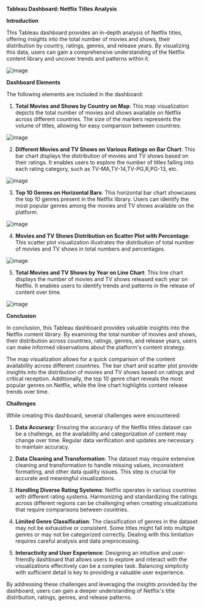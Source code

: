**Tableau Dashboard: Netflix Titles Analysis**

**Introduction**

This Tableau dashboard provides an in-depth analysis of Netflix titles, offering insights into the total number of movies and shows, their distribution by country, ratings, genres, and release years. By visualizing this data, users can gain a comprehensive understanding of the Netflix content library and uncover trends and patterns within it.

![image](https://github.com/ymulakala27/Netflix-Titles-Project/assets/128730384/72f1a512-6fdd-4574-bbeb-dc665531b12c)

**Dashboard Elements**

The following elements are included in the dashboard:

1. **Total Movies and Shows by Country on Map**: This map visualization depicts the total number of movies and shows available on Netflix across different countries. The size of the markers represents the volume of titles, allowing for easy comparison between countries.

![image](https://github.com/ymulakala27/Netflix-Titles-Project/assets/128730384/4f034c0a-eaca-4d60-9c87-719faa81dbbe)

2. **Different Movies and TV Shows on Various Ratings on Bar Chart**: This bar chart displays the distribution of movies and TV shows based on their ratings. It enables users to explore the number of titles falling into each rating category, such as TV-MA,TV-14,TV-PG,R,PG-13, etc.

![image](https://github.com/ymulakala27/Netflix-Titles-Project/assets/128730384/5b8a83b5-78b3-4b1f-b779-11b96100f126)

3. **Top 10 Genres on Horizontal Bars**: This horizontal bar chart showcases the top 10 genres present in the Netflix library. Users can identify the most popular genres among the movies and TV shows available on the platform.

![image](https://github.com/ymulakala27/Netflix-Titles-Project/assets/128730384/fca765a7-56c5-480c-8712-6a05529f2b5b)

4. **Movies and TV Shows Distribution on Scatter Plot with Percentage**: This scatter plot visualization illustrates the distribution of total number of movies and TV shows in total numbers and percentages.

![image](https://github.com/ymulakala27/Netflix-Titles-Project/assets/128730384/7d672129-33ba-4b61-b823-3fdc90de82b4)

5. **Total Movies and TV Shows by Year on Line Chart**: This line chart displays the number of movies and TV shows released each year on Netflix. It enables users to identify trends and patterns in the release of content over time.

![image](https://github.com/ymulakala27/Netflix-Titles-Project/assets/128730384/55b0848d-7f71-4bef-a7bd-8d11f31d111b)

**Conclusion**

In conclusion, this Tableau dashboard provides valuable insights into the Netflix content library. By examining the total number of movies and shows, their distribution across countries, ratings, genres, and release years, users can make informed observations about the platform's content strategy.

The map visualization allows for a quick comparison of the content availability across different countries. The bar chart and scatter plot provide insights into the distribution of movies and TV shows based on ratings and critical reception. Additionally, the top 10 genre chart reveals the most popular genres on Netflix, while the line chart highlights content release trends over time.

**Challenges**

While creating this dashboard, several challenges were encountered:

1. **Data Accuracy**: Ensuring the accuracy of the Netflix titles dataset can be a challenge, as the availability and categorization of content may change over time. Regular data verification and updates are necessary to maintain accuracy.

2. **Data Cleaning and Transformation**: The dataset may require extensive cleaning and transformation to handle missing values, inconsistent formatting, and other data quality issues. This step is crucial for accurate and meaningful visualizations.

3. **Handling Diverse Rating Systems**: Netflix operates in various countries with different rating systems. Harmonizing and standardizing the ratings across different regions can be challenging when creating visualizations that require comparisons between countries.

4. **Limited Genre Classification**: The classification of genres in the dataset may not be exhaustive or consistent. Some titles might fall into multiple genres or may not be categorized correctly. Dealing with this limitation requires careful analysis and data preprocessing.

5. **Interactivity and User Experience**: Designing an intuitive and user-friendly dashboard that allows users to explore and interact with the visualizations effectively can be a complex task. Balancing simplicity with sufficient detail is key to providing a valuable user experience.

By addressing these challenges and leveraging the insights provided by the dashboard, users can gain a deeper understanding of Netflix's title distribution, ratings, genres, and release patterns.
